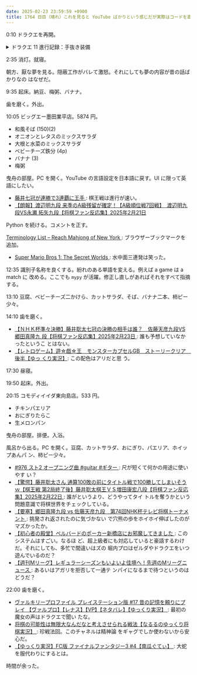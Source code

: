 ```yaml
---
date: 2025-02-23 23:59:59 +0900
title: 1764 日目（晴れ）これを見ると YouTube ばかりという感じだが実際はコードを直しまくっている
---
```


0:10 ドラクエを再開。

<details><summary>ドラクエ 11 進行記録：手抜き装備</summary>
<p>天馬の塔での命のきのみ集めから再開。今晩は集まりが悪くてプレイヤー自身の集中が切れる。
上層階に行ってみると、ブチュチュンパがたまに出ることや、ミミックが復活していることに気づく。
二周目があれば、スキルのたね集めも兼ねてこの塔を種集めの拠点にするのがいいか。</p>

<p>裏ボス戦を三セット。グレイグとマルティナがまれに眠る。ベロニカはよく痺れる。
手番ごとに装備を付け替えるのがいいかもしれないが、交代があるからダメなこともある。</p>

<p>今晩の締めもちからのたね集め。カミュのちからが 666 になる。攻撃力は 800 超え。</p>
</details>

2:35 消灯。就寝。

朝方、厭な夢を見る。隠蔽工作がバレて激怒。それにしても夢の内容が昔の話ばかりなの
はなぜだ。

9:35 起床。納豆、梅粥、バナナ。

歯を磨く。外出。

10:05 ビッグエー墨田業平店。5874 円。

* 和風そば (150)(2)
* オニオンとレタスのミックスサラダ
* 大根と水菜のミックスサラダ
* ベビーチーズ鉄分 (4p)
* バナナ (3)
* 梅粥

曳舟の部屋。PC を開く。YouTube の言語設定を日本語に戻す。UI に限って英語にしたい。

* [藤井七冠が連勝で3連覇に王手
  ](https://www.youtube.com/watch?v=5Npg7TImd4U): 棋王戦は進行が速い。
* [【朗報】渡辺明九段 来季のA級残留が確定！【A級順位戦7回戦】　渡辺明九段VS永瀬
  拓矢九段【将棋ファン反応集】2025年2月21日
  ](https://www.youtube.com/watch?v=s7yXvTO5ym4)

Python を続ける。コメントを正す。

[Terminology List – Reach Mahjong of New York
](https://mahjong-ny.com/features/terminology/): ブラウザーブックマークを追加。

* [Super Mario Bros 1: The Secret Worlds
  ](https://www.youtube.com/watch?v=U6wydANQQRM): 水中面三連発は笑った。

12:35 識別子名称を良くする。紛れのある単語を変える。例えば a game は a match に
改める。ここでも `mypy` が活躍。修正し直しがあればそれをすべて指摘する。

13:10 豆腐、ベビーチーズ二かけら、カットサラダ、そば、バナナ二本、柿ピー少々。

14:10 歯を磨く。

* [【ＮＨＫ杯準々決勝】藤井聡太七冠の決勝の相手は誰？　佐藤天彦九段VS郷田真隆九
  段【将棋ファン反応集】2025年2月23日
  ](https://www.youtube.com/watch?v=YeIckEuEzIc): 誰も予想していなかったというこ
  とはない。
* [【レトロゲーム】遊☆戯☆王　モンスターカプセルGB　ストーリークリア　後半【ゆっ
  くり実況】](https://www.youtube.com/watch?v=9n6Mgo8_woU): この配色はアリだと思
  う。

17:30 昼寝。

19:50 起床。外出。

20:15 コモディイイダ東向島店。533 円。

* チキンパエリア
* おにぎりたらこ
* 生メロンパン

曳舟の部屋。排便。入浴。

風呂から出る。PC を開く。豆腐、カットサラダ、おにぎり、パエリア、ホイップあんパ
ン、柿ピー少々。

* [#976 スト2 オープニング曲 #guitar #ギター
  ](https://www.youtube.com/watch?v=dAdnChjoErw): 尺が短くて何かの用途に使いやす
  い？
* [【驚愕】藤井聡太さん 通算100敗の前にタイトル戦で100勝してしまいそうｗ【棋王戦
  第2局終了後】藤井聡太棋王ＶＳ増田康宏八段【将棋ファン反応集】2025年2月22日
  ](https://www.youtube.com/watch?v=XhzcSxjgmgM): 誰がというより、どうやってタイ
  トルを奪うかという問題意識で将棋世界をチェックしている。
* [【要塞】郷田真隆九段 vs 佐藤天彦九段　第74回NHK杯テレビ将棋トーナメント
  ](https://www.youtube.com/watch?v=psZHL3YXO2k): 挑発され返されたのに気づかない
  で穴熊の歩をホイホイ伸ばしたのがマズかったか。
* [【初心者の殿堂】ベルバードのポーカー新橋店にお邪魔してきました
  ](https://www.youtube.com/watch?v=XTI2YtA-wws): このシステムはすごい。なるほ
  ど、超上級者にも対応していると豪語するわけだ。それにしても、多忙で間違いはズの
  堀内プロはゼルダやドラクエをいつ遊んでいるのだ？
* [【週刊Mリーグ】レギュラーシーズンもいよいよ佳境へ！先週のMリーグニュース
  ](https://www.youtube.com/watch?v=RHl3t_Q0r5o): あるいはアガリを拒否して一通テ
  ンパイになるまで待つというのはどうだ？

22:00 歯を磨く。

* [ヴァルキリープロファイル プレイステーション版 #17 昔の記憶を頼りにプレイ
  【ヴァルプロ】【レナス】【VP】【ネタバレ】【ゆっくり実況】
  ](https://www.youtube.com/watch?v=hVQyVqjpRgs): 最初の魔女の声はドラクエで聞い
  たな。
* [将棋の可能性は無限大なんだなと考えさせられる戦法【なるるのゆっくり将棋実況】
  ](https://www.youtube.com/watch?v=ryn9k3k_L4o): 珍戦法回。このチャネルは精神論
  をギャグでしか使わないから安心だ。
* [【ゆっくり実況】FC版 ファイナルファンタジー3 #4【南瓜ぐてぃ】
  ](https://www.youtube.com/watch?v=vkRKZ4RV3Sk): 大蛇を服代わりにするとは。

時間が余った。
